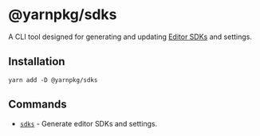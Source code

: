 # @yarnpkg/sdks

A CLI tool designed for generating and updating [Editor SDKs](https://yarnpkg.com/getting-started/editor-sdks) and settings.

## Installation

`yarn add -D @yarnpkg/sdks`

## Commands

- [`sdks`](https://yarnpkg.com/sdks/cli/default) - Generate editor SDKs and settings.
